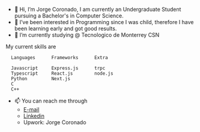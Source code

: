 - 👋 Hi, I’m Jorge Coronado, I am currently an Undergraduate Student pursuing a Bachelor's in Computer Science.
- 👀 I’ve been interested in Programming since I was child, therefore I have been learning early and got good results.
- 🌱 I’m currently studying @ Tecnologico de Monterrey CSN

My current skills are
      
      Languages      Frameworks      Extra
      
      Javascript     Express.js      trpc 
      Typescript     React.js        node.js   
      Python         Next.js               
      C                     
      C++

- 📫 You can reach me through 
	- [E-mail](jorgeivancvcontact@gmail.com)
	- [Linkedin](https://www.linkedin.com/in/jorge-coronado-449ab7252/)
	- Upwork: Jorge Coronado

<!---

- 💞️ I’m looking to collaborate on ...

Ivandepv/Ivandepv is a ✨ special ✨ repository because its `README.md` (this file) appears on your GitHub profile.
You can click the Preview link to take a look at your changes.
--->
